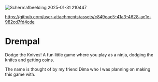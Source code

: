 ![Schermafbeelding 2025-01-31 210447](https://github.com/user-attachments/assets/f2413e03-ebff-425d-94cf-355a128f4d7f)


https://github.com/user-attachments/assets/c849eac5-41a3-4628-ac1e-982cd7fd4cde

# Drempal
Dodge the Knives! A fun little game where you play as a ninja, dodging the knifes and getting coins. 

The name is thought of by my friend Dima who I was planning on making this game with.
